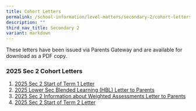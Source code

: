 ```yaml
---
title: Cohort Letters
permalink: /school-information/level-matters/secondary-2/cohort-letters/
description: ""
third_nav_title: Secondary 2
variant: markdown
---
```

These letters have been issued via Parents Gateway and are available for download as a PDF copy.
  

### 2025 Sec 2 Cohort Letters
1. [2025 Sec 2 Start of Term 1 Letter](/files/Level%20Matters/S2/2025_S2_Start_of_Term_1_Letter.pdf)
2. [2025 Lower Sec Blended Learning (HBL) Letter to Parents](/files/Level%20Matters/S2/2025_BL_Infosheet_to_Lower_Sec_Parents.pdf)
3. [2025 Sec 2 Information about Weighted Assessments Letter to Parents](/files/Level%20Matters/S2/2025__Letter_to_parents_WA_Sec_2.pdf)
4. [2025 Sec 2 Start of Term 2 Letter](/files/Level%20Matters/S2/2025_Sec_2_Start_of_Term_2_Letter_final.pdf)